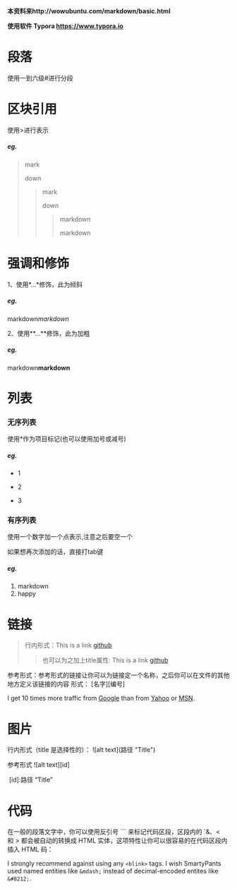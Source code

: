 **本资料来http://wowubuntu.com/markdown/basic.html**

**使用软件 Typora	https://www.typora.io**





# 段落

使用一到六级#进行分段



# 区块引用

使用>进行表示

##### eg.

> mark
>
> down
>
> > mark
> >
> > down
> >
> > > markdown
> > >
> > > markdown



# 强调和修饰

1、使用\*...*修饰，此为倾斜

##### eg.

markdown*markdown*

2、使用\**...**修饰，此为加粗

##### eg.

markdown**markdown**



# 列表

### 无序列表

使用*作为项目标记(也可以使用加号或减号)

##### eg.

* 1

* 2

* 3

### 有序列表

使用一个数字加一个点表示,注意之后要空一个

如果想再次添加的话，直接打tab键

##### eg.

1. markdown
2. happy



# 链接

> 行内形式：This is a link [github](http://www.github.com)
>
> > 也可以为之加上title属性:	This is a link [github](http://www.github.com "With a title")

参考形式：参考形式的链接让你可以为链接定一个名称，之后你可以在文件的其他地方定义该链接的内容 	形式：  \[名字][编号]

I get 10 times more traffic from [Google][1] than from
[Yahoo][2] or [MSN][3].

[1]: http://google.com/ "Google"
[2]: http://search.yahoo.com/ "Yahoo Search"
[3]: http://search.msn.com/ "MSN Search"



# 图片

行内形式（title 是选择性的）：	!\[alt text](路径 "Title")

 参考形式   	!\[alt text][id]

​			\[id]:路径   “Title”

 

# 代码

在一般的段落文字中，你可以使用反引号 ``` 来标记代码区段，区段内的 `&、<和 > 都会被自动的转换成 HTML 实体，这项特性让你可以很容易的在代码区段内插入 HTML 码：

I strongly recommend against using any `<blink>` tags. I wish SmartyPants used named entities like `&mdash;` instead of decimal-encoded entites like `&#8212;`.